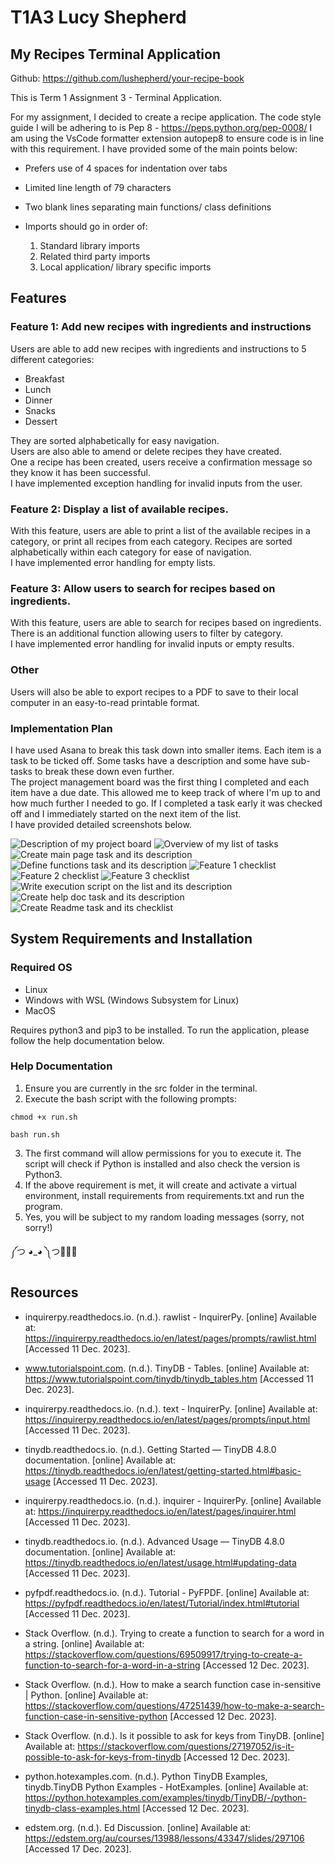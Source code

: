# T1A3 Lucy Shepherd

## My Recipes Terminal Application

Github: https://github.com/lushepherd/your-recipe-book

This is Term 1 Assignment 3 - Terminal Application.

For my assignment, I decided to create a recipe application. 
The code style guide I will be adhering to is Pep 8 - https://peps.python.org/pep-0008/
I am using the VsCode formatter extension autopep8 to ensure code is in line with this requirement. I have provided some of the main points below:

- Prefers use of 4 spaces for indentation over tabs

- Limited line length of 79 characters

- Two blank lines separating main functions/ class definitions

- Imports should go in order of:
    1. Standard library imports
    2. Related third party imports
    3. Local application/ library specific imports

## Features

### Feature 1: Add new recipes with ingredients and instructions

Users are able to add new recipes with ingredients and instructions to 5 different categories:
- Breakfast
- Lunch
- Dinner
- Snacks
- Dessert

They are sorted alphabetically for easy navigation.<br>
Users are also able to amend or delete recipes they have created.<br>
One a recipe has been created, users receive a confirmation message so they know it has been successful.<br>
I have implemented exception handling for invalid inputs from the user.

### Feature 2: Display a list of available recipes. 

With this feature, users are able to print a list of the available recipes in a category, or print all recipes from each category. Recipes are sorted alphabetically within each category for ease of navigation.<br>
I have implemented error handling for empty lists.

### Feature 3: Allow users to search for recipes based on ingredients.

With this feature, users are able to search for recipes based on ingredients. There is an additional function allowing users to filter by category.<br>
I have implemented error handling for invalid inputs or empty results.

### Other

Users will also be able to export recipes to a PDF to save to their local computer in an easy-to-read printable format.<br>

### Implementation Plan

I have used Asana to break this task down into smaller items. Each item is a task to be ticked off. Some tasks have a description and some have sub-tasks to break these down even further.<br>
The project management board was the first thing I completed and each item have a due date. This allowed me to keep track of where I'm up to and how much further I needed to go. If I completed a task early it was checked off and I immediately started on the next item of the list.<br>
I have provided detailed screenshots below.

![Description of my project board](/images/asana1.png)
![Overview of my list of tasks](/images/asana2.png)
![Create main page task and its description](/images/asana6.png)
![Define functions task and its description](/images/asana7.png)
![Feature 1 checklist](/images/asana3.png)
![Feature 2 checklist](/images/asana4.png)
![Feature 3 checklist](/images/asana5.png)
![Write execution script on the list and its description](/images/asana8.png)
![Create help doc task and its description](/images/asana9.png)
![Create Readme task and its checklist](/images/asana10.png)

## System Requirements and Installation

### Required OS
- Linux
- Windows with WSL (Windows Subsystem for Linux)
- MacOS

Requires python3 and pip3 to be installed.
To run the application, please follow the help documentation below.

### Help Documentation

1. Ensure you are currently in the src folder in the terminal.
2. Execute the bash script with the following prompts:
```
chmod +x run.sh
```

```
bash run.sh
```
3. The first command will allow permissions for you to execute it. The script will check if Python is installed and also check the version is Python3.
4. If the above requirement is met, it will create and activate a virtual environment, install requirements from requirements.txt and run the program.
5. Yes, you will be subject to my random loading messages (sorry, not sorry!)

༼つ ◕_◕ ༽つ🍰🍔🍕

## Resources

- inquirerpy.readthedocs.io. (n.d.). rawlist - InquirerPy. [online] Available at: https://inquirerpy.readthedocs.io/en/latest/pages/prompts/rawlist.html [Accessed 11 Dec. 2023].

- www.tutorialspoint.com. (n.d.). TinyDB - Tables. [online] Available at: https://www.tutorialspoint.com/tinydb/tinydb_tables.htm [Accessed 11 Dec. 2023].

- inquirerpy.readthedocs.io. (n.d.). text - InquirerPy. [online] Available at: https://inquirerpy.readthedocs.io/en/latest/pages/prompts/input.html [Accessed 11 Dec. 2023].

- tinydb.readthedocs.io. (n.d.). Getting Started — TinyDB 4.8.0 documentation. [online] Available at: https://tinydb.readthedocs.io/en/latest/getting-started.html#basic-usage [Accessed 11 Dec. 2023].

- inquirerpy.readthedocs.io. (n.d.). inquirer - InquirerPy. [online] Available at: https://inquirerpy.readthedocs.io/en/latest/pages/inquirer.html [Accessed 11 Dec. 2023].

- tinydb.readthedocs.io. (n.d.). Advanced Usage — TinyDB 4.8.0 documentation. [online] Available at: https://tinydb.readthedocs.io/en/latest/usage.html#updating-data [Accessed 11 Dec. 2023].

- pyfpdf.readthedocs.io. (n.d.). Tutorial - PyFPDF. [online] Available at: https://pyfpdf.readthedocs.io/en/latest/Tutorial/index.html#tutorial [Accessed 11 Dec. 2023].

- Stack Overflow. (n.d.). Trying to create a function to search for a word in a string. [online] Available at: https://stackoverflow.com/questions/69509917/trying-to-create-a-function-to-search-for-a-word-in-a-string [Accessed 12 Dec. 2023].

- Stack Overflow. (n.d.). How to make a search function case in-sensitive | Python. [online] Available at: https://stackoverflow.com/questions/47251439/how-to-make-a-search-function-case-in-sensitive-python [Accessed 12 Dec. 2023].

- Stack Overflow. (n.d.). Is it possible to ask for keys from TinyDB. [online] Available at: https://stackoverflow.com/questions/27197052/is-it-possible-to-ask-for-keys-from-tinydb [Accessed 12 Dec. 2023].

- python.hotexamples.com. (n.d.). Python TinyDB Examples, tinydb.TinyDB Python Examples - HotExamples. [online] Available at: https://python.hotexamples.com/examples/tinydb/TinyDB/-/python-tinydb-class-examples.html [Accessed 12 Dec. 2023].

- edstem.org. (n.d.). Ed Discussion. [online] Available at: https://edstem.org/au/courses/13988/lessons/43347/slides/297106 [Accessed 17 Dec. 2023].

‌
‌